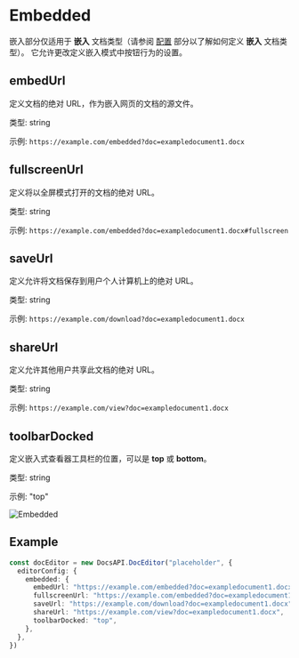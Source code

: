 ﻿# Embedded

嵌入部分仅适用于 **嵌入** 文档类型（请参阅 [配置](../config.md#type) 部分以了解如何定义 **嵌入** 文档类型）。 它允许更改定义嵌入模式中按钮行为的设置。

## embedUrl

定义文档的绝对 URL，作为嵌入网页的文档的源文件。

类型: string

示例: `https://example.com/embedded?doc=exampledocument1.docx`

## fullscreenUrl

定义将以全屏模式打开的文档的绝对 URL。

类型: string

示例: `https://example.com/embedded?doc=exampledocument1.docx#fullscreen`

## saveUrl

定义允许将文档保存到用户个人计算机上的绝对 URL。

类型: string

示例: `https://example.com/download?doc=exampledocument1.docx`

## shareUrl

定义允许其他用户共享此文档的绝对 URL。

类型: string

示例: `https://example.com/view?doc=exampledocument1.docx`

## toolbarDocked

定义嵌入式查看器工具栏的位置，可以是 **top** 或 **bottom**。

类型: string

示例: "top"

![Embedded](/assets/images/editor/embedded.png)

## Example

``` ts
const docEditor = new DocsAPI.DocEditor("placeholder", {
  editorConfig: {
    embedded: {
      embedUrl: "https://example.com/embedded?doc=exampledocument1.docx",
      fullscreenUrl: "https://example.com/embedded?doc=exampledocument1.docx#fullscreen",
      saveUrl: "https://example.com/download?doc=exampledocument1.docx",
      shareUrl: "https://example.com/view?doc=exampledocument1.docx",
      toolbarDocked: "top",
    },
  },
})
```
